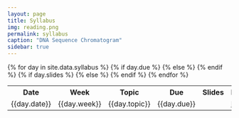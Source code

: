 ```yaml
---
layout: page
title: Syllabus
img: reading.png 
permalink: syllabus
caption: "DNA Sequence Chromatogram"
sidebar: true
---
```



<table>
<tr>
    <th><b>Date</b></th>
    <th><b>Week</b></th>
    <th><b>Topic</b></th>
    <th><b>Due</b></th>
    <th><b>Slides</b></th>
    <th><b>Reading</b></th>
</tr>
{% for day in site.data.syllabus %}
<tr>
    <td>{{day.date}}</td>
    <td>{{day.week}}</td>
    <td>{{day.topic}}</td>
    {% if day.due %}
    <td>{{day.due}}</td>
    {% else %}
    <td>  </td>
    {% endif %}
    {% if day.slides %}
    <td><a href="{{site.data_url}}/{{day.slides}}">
    PDF </a></td>
    {% else %}
    <td>  </td>
    {% endif %}
    <td>{{day.reading}}</td>
</tr>
{% endfor %}
</table>